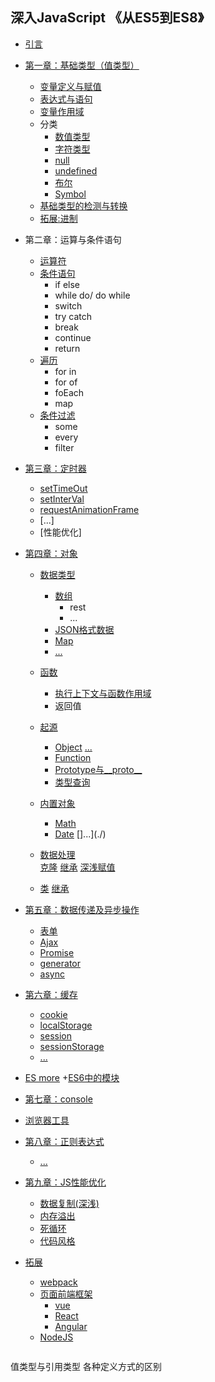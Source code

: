 ## 深入JavaScript 《从ES5到ES8》

* [引言](./)
* [第一章：基础类型（值类型）](./files/0100_基础类型.md)
   + [变量定义与赋值](./files/0101_变量定义与赋值.md) 
   + [表达式与语句](./files/0102_表达式与语句.md)
   + [变量作用域](./files/0103_变量作用域.md)
   + 分类
      * [数值类型](./files/010401_值类型.md)
      * [字符类型](./files/010402_字符类型.md)
      * [null](./files/010403_空类型与未定义类型.md)
      * [undefined](./files/010403_空类型与未定义类型.md)
      * [布尔](./files/010403_空类型与未定义类型.md)
      * [Symbol](./files/010404_Symbol.md)
    + [基础类型的检测与转换](./files/0105_基础类型的检测与转换.md)
    + [拓展:进制](./files/010405_进制.md)

* 第二章：运算与条件语句
    + [运算符](./files/0201_运算符.md)
    + [条件语句](./files/0202_条件语句.md)
      * if else
      * while do/ do while
      * switch
      * try catch
      * break
      * continue
      * return
    + [遍历](./files/0203_遍历.md)
      * for in
      * for of
      * foEach
      * map
    + [条件过滤](./files/0204_条件过滤.md)
      * some
      * every
      * filter
    

* [第三章：定时器](./)  
    + [setTimeOut](./)
    + [setInterVal](./)
    + [requestAnimationFrame](./)
    + [...]
    + [性能优化]      

* [第四章：对象](./)
    + [数据类型](./)
      * [数组](./)
        + rest
        + ... 
      * [JSON格式数据](./)
      * [Map](./)
      * [...](./)

    + [函数](./)  
      * [执行上下文与函数作用域](./)
      * 返回值
    + [起源](./)
      * [Object](./)
        [...](./)
      * [Function](./)
      * [Prototype与__proto__](./)
      * [类型查询](./)  
    + [内置对象](./)
      * [Math](./)
      * [Date](./)
        []...](./)
    + [数据处理](./)   
      [克隆](./)
      [继承](./) 
      [深浅赋值](./)
    + [类](./)
      [继承](./)

* [第五章：数据传递及异步操作](./)
   + [表单](./)
   + [Ajax](./)
   + [Promise](./)
   + [generator](./)
   + [async](./)

* [第六章：缓存](./)
   + [cookie](./)
   + [localStorage](./) 
   + [session](./) 
   + [sessionStorage](./)   
   + [...](./)   

* [ES more](./)
  +[ES6中的模块](./)

* [第七章：console](./)

* [浏览器工具](./)

* [第八章：正则表达式](./)
   + [...](./)

* [第九章：JS性能优化](./)
  * [数据复制(深浅)](./)
  * [内存溢出](./)
  * [死循环](./)
  * [代码风格](./)

* [拓展](./)
  + [webpack](./)
  + [页面前端框架](./)
     * [vue](./)
     * [React](./)
     * [Angular](./)
  + [NodeJS](./)



  ```
值类型与引用类型
各种定义方式的区别
  ```




